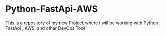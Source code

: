 # Python-FastApi-AWS
This is a repository of my new Project where i will be working with Python , FastApi , AWS, and other DevOps Tool

